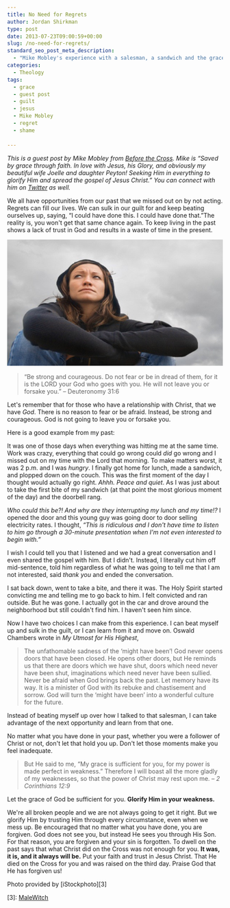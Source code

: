 ```yaml
---
title: No Need for Regrets
author: Jordan Shirkman
type: post
date: 2013-07-23T09:00:59+00:00
slug: /no-need-for-regrets/
standard_seo_post_meta_description:
  - "Mike Mobley's experience with a salesman, a sandwich and the grace of God in our weaknesses."
categories:
  - Theology
tags:
  - grace
  - guest post
  - guilt
  - jesus
  - Mike Mobley
  - regret
  - shame

---
```

_This is a guest post by Mike Mobley from [Before the Cross](http://www.beforethecross.com). Mike is &#8220;Saved by grace through faith. In love with Jesus, his Glory, and obviously my beautiful wife Joelle and daughter Peyton! Seeking Him in everything to glorify Him and spread the gospel of Jesus Christ.&#8221; You can connect with him on [Twitter](https://twitter.com/MikeJMobley) as well._

We all have opportunities from our past that we missed out on by not acting. Regrets can fill our lives. We can sulk in our guilt for and keep beating ourselves up, saying, &#8220;I could have done this. I could have done that.&#8221;The reality is, you won't get that same chance again. To keep living in the past shows a lack of trust in God and results in a waste of time in the present.

![Image](/static/images/noneedforregretspic.jpeg) 

> &#8220;Be strong and courageous. Do not fear or be in dread of them, for it is the LORD your God who goes with you. He will not leave you or forsake you.&#8221; &#8211; Deuteronomy 31:6

Let's remember that for those who have a relationship with Christ, that we have _God_. There is no reason to fear or be afraid. Instead, be strong and courageous. God is not going to leave you or forsake you.

Here is a good example from my past:<!--more-->

It was one of those days when everything was hitting me at the same time. Work was crazy, everything that could go wrong could _did_ go wrong and I missed out on my time with the Lord that morning. To make matters worst, it was 2 p.m. and I was _hungry_. I finally got home for lunch, made a sandwich, and plopped down on the couch. This was the first moment of the day I thought would actually go right. _Ahhh. Peace and quiet_. As I was just about to take the first bite of my sandwich (at that point the most glorious moment of the day) and the doorbell rang.

_Who could this be?! And why are they interrupting my lunch and my time!?_ I opened the door and this young guy was going door to door selling electricity rates. I thought, _&#8220;This is ridiculous and I don't have time to listen to him go through a 30-minute presentation when I'm not even interested to begin with.&#8221;_

I wish I could tell you that I listened and we had a great conversation and I even shared the gospel with him. But I didn't. Instead, I literally cut him off mid-sentence, told him regardless of what he was going to tell me that I am not interested, said _thank you_ and ended the conversation.

I sat back down, went to take a bite, and there it was. The Holy Spirit started convicting me and telling me to go back to him. I felt convicted and ran outside. But he was gone. I actually got in the car and drove around the neighborhood but still couldn't find him. I haven't seen him since.

Now I have two choices I can make from this experience. I can beat myself up and sulk in the guilt, or I can learn from it and move on. Oswald Chambers wrote in _My Utmost for His Highest_,

> The unfathomable sadness of the ‘might have been’! God never opens doors that have been closed. He opens other doors, but He reminds us that there are doors which we have shut, doors which need never have been shut, imaginations which need never have been sullied. Never be afraid when God brings back the past. Let memory have its way. It is a minister of God with its rebuke and chastisement and sorrow. God will turn the ‘might have been’ into a wonderful culture for the future.

Instead of beating myself up over how I talked to that salesman, I can take advantage of the next opportunity and learn from that one.

No matter what you have done in your past, whether you were a follower of Christ or not, don't let that hold you up. Don't let those moments make you feel inadequate.

> But He said to me, &#8220;My grace is sufficient for you, for my power is made perfect in weakness.&#8221; Therefore I will boast all the more gladly of my weaknesses, so that the power of Christ may rest upon me. _&#8211; 2 Corinthians 12:9_

Let the grace of God be sufficient for you. **Glorify Him in your weakness.**

We're all broken people and we are not always going to get it right. But we glorify Him by trusting Him through every circumstance, even when we mess up. Be encouraged that no matter what you have done, you are forgiven. God does not see you, but instead He sees you through His Son. For that reason, you are forgiven and your sin is forgotten. To dwell on the past says that what Christ did on the Cross was not enough for you. **It was, it is, and it always will be.** Put your faith and trust in Jesus Christ. That He died on the Cross for you and was raised on the third day. Praise God that He has forgiven us!

Photo provided by [iStockphoto][3]

 [3]: <a href="http://www.istockphoto.com/user_view.php?id=531316">MaleWitch</a>